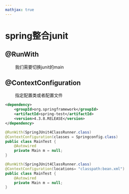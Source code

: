 ```yaml
---
mathjax: true
---
```



# spring整合junit
## @RunWith
&emsp;&emsp; 我们需要切换junit的main
## @ContextConfiguration
&emsp;&emsp; 指定配置类或者配置文件
```xml
<dependency>
    <groupId>org.springframework</groupId>
    <artifactId>spring-test</artifactId>
    <version>4.3.8.RELEASE</version>
</dependency>
```
<!-- more -->
```java
@RunWith(SpringJUnit4ClassRunner.class)
@ContextConfiguration(classes = Springconfig.class)
public class MainTest {
    @Autowired
    private Main m = null;
}
```
```java
@RunWith(SpringJUnit4ClassRunner.class)
@ContextConfiguration(locations= "classpath:bean.xml")
public class MainTest {
    @Autowired
    private Main m = null;
}
```
